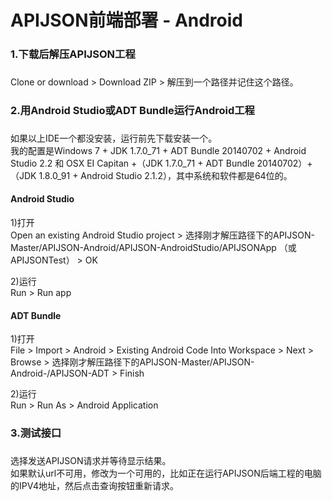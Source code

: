 # APIJSON前端部署 - Android 

### 1.下载后解压APIJSON工程<h3/>

Clone or download &gt; Download ZIP &gt; 解压到一个路径并记住这个路径。


### 2.用Android Studio或ADT Bundle运行Android工程<h3/>


如果以上IDE一个都没安装，运行前先下载安装一个。<br />
我的配置是Windows 7 + JDK 1.7.0_71 + ADT Bundle 20140702 + Android Studio 2.2 和 OSX EI Capitan +（JDK 1.7.0_71 + ADT Bundle 20140702）+（JDK 1.8.0_91 + Android Studio 2.1.2），其中系统和软件都是64位的。


#### Android Studio

1)打开<br />
Open an existing Android Studio project > 选择刚才解压路径下的APIJSON-Master/APIJSON-Android/APIJSON-AndroidStudio/APIJSONApp （或APIJSONTest） > OK

2)运行<br />
Run > Run app

#### ADT Bundle

1)打开<br />
File > Import > Android > Existing Android Code Into Workspace > Next > Browse > 选择刚才解压路径下的APIJSON-Master/APIJSON-Android-/APIJSON-ADT > Finish

2)运行<br />
Run > Run As > Android Application


### 3.测试接口<h3/>

选择发送APIJSON请求并等待显示结果。<br />
如果默认url不可用，修改为一个可用的，比如正在运行APIJSON后端工程的电脑的IPV4地址，然后点击查询按钮重新请求。

<br />